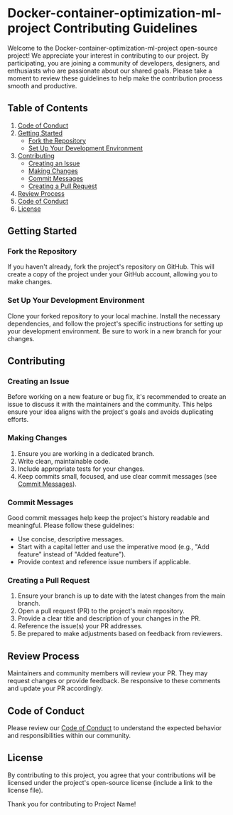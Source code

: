 # Docker-container-optimization-ml-project Contributing Guidelines

Welcome to the Docker-container-optimization-ml-project open-source project! We appreciate your interest in contributing to our project. By participating, you are joining a community of developers, designers, and enthusiasts who are passionate about our shared goals. Please take a moment to review these guidelines to help make the contribution process smooth and productive.

## Table of Contents
1. [Code of Conduct](#code-of-conduct)
2. [Getting Started](#getting-started)
   - [Fork the Repository](#fork-the-repository)
   - [Set Up Your Development Environment](#set-up-your-development-environment)
3. [Contributing](#contributing)
   - [Creating an Issue](#creating-an-issue)
   - [Making Changes](#making-changes)
   - [Commit Messages](#commit-messages)
   - [Creating a Pull Request](#creating-a-pull-request)
4. [Review Process](#review-process)
5. [Code of Conduct](#code-of-conduct)
6. [License](#license)

## Getting Started

### Fork the Repository
If you haven't already, fork the project's repository on GitHub. This will create a copy of the project under your GitHub account, allowing you to make changes.

### Set Up Your Development Environment
Clone your forked repository to your local machine. Install the necessary dependencies, and follow the project's specific instructions for setting up your development environment. Be sure to work in a new branch for your changes.

## Contributing

### Creating an Issue
Before working on a new feature or bug fix, it's recommended to create an issue to discuss it with the maintainers and the community. This helps ensure your idea aligns with the project's goals and avoids duplicating efforts.

### Making Changes
1. Ensure you are working in a dedicated branch.
2. Write clean, maintainable code.
3. Include appropriate tests for your changes.
4. Keep commits small, focused, and use clear commit messages (see [Commit Messages](#commit-messages)).

### Commit Messages
Good commit messages help keep the project's history readable and meaningful. Please follow these guidelines:
- Use concise, descriptive messages.
- Start with a capital letter and use the imperative mood (e.g., "Add feature" instead of "Added feature").
- Provide context and reference issue numbers if applicable.

### Creating a Pull Request
1. Ensure your branch is up to date with the latest changes from the main branch.
2. Open a pull request (PR) to the project's main repository.
3. Provide a clear title and description of your changes in the PR.
4. Reference the issue(s) your PR addresses.
5. Be prepared to make adjustments based on feedback from reviewers.

## Review Process
Maintainers and community members will review your PR. They may request changes or provide feedback. Be responsive to these comments and update your PR accordingly.

## Code of Conduct
Please review our [Code of Conduct](CODE_OF_CONDUCT.md) to understand the expected behavior and responsibilities within our community.

## License
By contributing to this project, you agree that your contributions will be licensed under the project's open-source license (include a link to the license file).

Thank you for contributing to Project Name!
